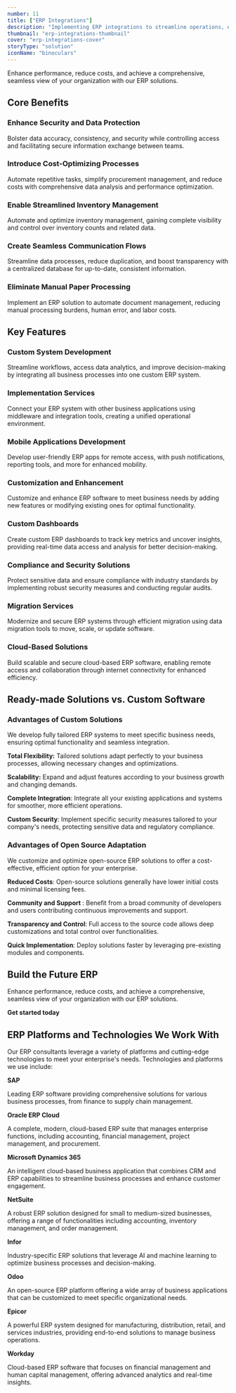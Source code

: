 ```yaml
---
number: 11
title: ["ERP Integrations"]
description: "Implementing ERP integrations to streamline operations, enhance efficiency, and support strategic business goals."
thumbnail: "erp-integrations-thumbnail"
cover: "erp-integrations-cover"
storyType: "solution"
iconName: "binoculars"
---
```


Enhance performance, reduce costs, and achieve a comprehensive, seamless view of your organization with our ERP solutions.

## Core Benefits

### Enhance Security and Data Protection

Bolster data accuracy, consistency, and security while controlling access and facilitating secure information exchange between teams.

### Introduce Cost-Optimizing Processes

Automate repetitive tasks, simplify procurement management, and reduce costs with comprehensive data analysis and performance optimization.

### Enable Streamlined Inventory Management

Automate and optimize inventory management, gaining complete visibility and control over inventory counts and related data.

### Create Seamless Communication Flows

Streamline data processes, reduce duplication, and boost transparency with a centralized database for up-to-date, consistent information.

### Eliminate Manual Paper Processing

Implement an ERP solution to automate document management, reducing manual processing burdens, human error, and labor costs.

## Key Features

### Custom System Development

Streamline workflows, access data analytics, and improve decision-making by integrating all business processes into one custom ERP system.

### Implementation Services

Connect your ERP system with other business applications using middleware and integration tools, creating a unified operational environment.

### Mobile Applications Development

Develop user-friendly ERP apps for remote access, with push notifications, reporting tools, and more for enhanced mobility.

### Customization and Enhancement

Customize and enhance ERP software to meet business needs by adding new features or modifying existing ones for optimal functionality.

### Custom Dashboards

Create custom ERP dashboards to track key metrics and uncover insights, providing real-time data access and analysis for better decision-making.

### Compliance and Security Solutions

Protect sensitive data and ensure compliance with industry standards by implementing robust security measures and conducting regular audits.

### Migration Services

Modernize and secure ERP systems through efficient migration using data migration tools to move, scale, or update software.

### Cloud-Based Solutions

Build scalable and secure cloud-based ERP software, enabling remote access and collaboration through internet connectivity for enhanced efficiency.

## Ready-made Solutions vs. Custom Software

### Advantages of Custom Solutions

We develop fully tailored ERP systems to meet specific business needs, ensuring optimal functionality and seamless integration.

**Total Flexibility:** Tailored solutions adapt perfectly to your business processes, allowing necessary changes and optimizations.

**Scalability:** Expand and adjust features according to your business growth and changing demands.

**Complete Integration**: Integrate all your existing applications and systems for smoother, more efficient operations.

**Custom Security**: Implement specific security measures tailored to your company's needs, protecting sensitive data and regulatory compliance.

### Advantages of Open Source Adaptation

We customize and optimize open-source ERP solutions to offer a cost-effective, efficient option for your enterprise.

**Reduced Costs**: Open-source solutions generally have lower initial costs and minimal licensing fees.

**Community and Support** : Benefit from a broad community of developers and users contributing continuous improvements and support.

**Transparency and Control**: Full access to the source code allows deep customizations and total control over functionalities.

**Quick Implementation**: Deploy solutions faster by leveraging pre-existing modules and components.

## Build the Future ERP

Enhance performance, reduce costs, and achieve a comprehensive, seamless view of your organization with our ERP solutions.

**Get started today**

## ERP Platforms and Technologies We Work With

Our ERP consultants leverage a variety of platforms and cutting-edge technologies to meet your enterprise's needs. Technologies and platforms we use include:

**SAP**

Leading ERP software providing comprehensive solutions for various business processes, from finance to supply chain management.

**Oracle ERP Cloud**

A complete, modern, cloud-based ERP suite that manages enterprise functions, including accounting, financial management, project management, and procurement.

**Microsoft Dynamics 365**

An intelligent cloud-based business application that combines CRM and ERP capabilities to streamline business processes and enhance customer engagement.

**NetSuite**

A robust ERP solution designed for small to medium-sized businesses, offering a range of functionalities including accounting, inventory management, and order management.

**Infor**

Industry-specific ERP solutions that leverage AI and machine learning to optimize business processes and decision-making.

**Odoo**

An open-source ERP platform offering a wide array of business applications that can be customized to meet specific organizational needs.

**Epicor**

A powerful ERP system designed for manufacturing, distribution, retail, and services industries, providing end-to-end solutions to manage business operations.

**Workday**

Cloud-based ERP software that focuses on financial management and human capital management, offering advanced analytics and real-time insights.
